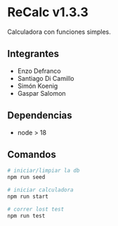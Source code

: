 # ReCalc v1.3.3

Calculadora con funciones simples.

## Integrantes

- Enzo Defranco
- Santiago Di Camillo
- Simón Koenig
- Gaspar Salomon

## Dependencias

- node > 18

## Comandos

```bash
# iniciar/limpiar la db
npm run seed

# iniciar calculadora
npm run start

# correr lost test
npm run test
```
